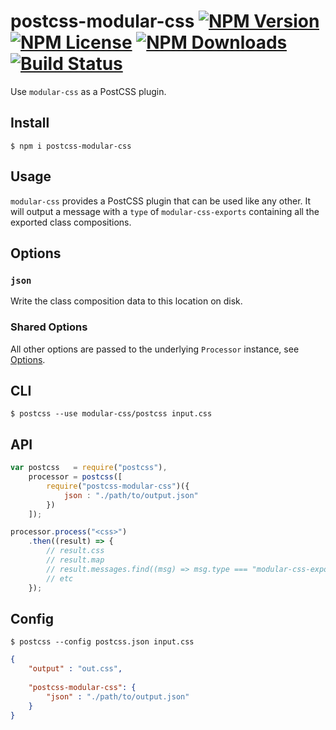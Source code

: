 postcss-modular-css [![NPM Version](https://img.shields.io/npm/v/postcss-modular-css.svg)](https://www.npmjs.com/package/postcss-modular-css) [![NPM License](https://img.shields.io/npm/l/postcss-modular-css.svg)](https://www.npmjs.com/package/postcss-modular-css) [![NPM Downloads](https://img.shields.io/npm/dm/postcss-modular-css.svg)](https://www.npmjs.com/package/postcss-modular-css) [![Build Status](https://img.shields.io/travis/tivac/modular-css/master.svg)](https://travis-ci.org/tivac/modular-css)
===========

Use `modular-css` as a PostCSS plugin.

## Install

`$ npm i postcss-modular-css`

## Usage

`modular-css` provides a PostCSS plugin that can be used like any other. It will output a message with a `type` of `modular-css-exports` containing all the exported class compositions.

## Options

### `json`

Write the class composition data to this location on disk.

### Shared Options

All other options are passed to the underlying `Processor` instance, see [Options](api.md#processor-options).

## CLI

```
$ postcss --use modular-css/postcss input.css
```

## API

```js
var postcss   = require("postcss"),
    processor = postcss([
        require("postcss-modular-css")({
            json : "./path/to/output.json"
        })
    ]);

processor.process("<css>")
    .then((result) => {
        // result.css
        // result.map
        // result.messages.find((msg) => msg.type === "modular-css-exports")
        // etc
    });
```

## Config

```
$ postcss --config postcss.json input.css
```

```json
{
    "output" : "out.css",
    
    "postcss-modular-css": {
        "json" : "./path/to/output.json"
    }
}
```
